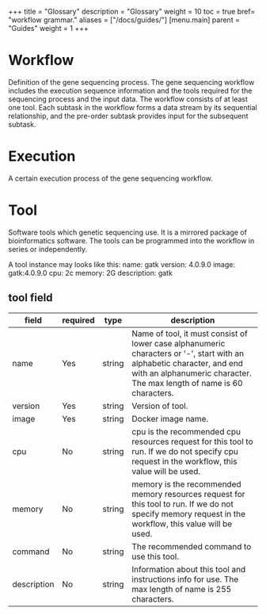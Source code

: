 +++
title = "Glossary"
description = "Glossary"
weight = 10
toc = true
bref= "workflow grammar."
aliases = ["/docs/guides/"]
[menu.main]
  parent = "Guides"
  weight = 1
+++



# Workflow
Definition of the gene sequencing process. The gene sequencing workflow includes the execution sequence information and the tools required for the sequencing process and the input data. The workflow consists of at least one tool. Each subtask in the workflow forms a data stream by its sequential relationship, and the pre-order subtask provides input for the subsequent subtask.

# Execution
A certain execution process of the gene sequencing workflow.

# Tool
Software tools which genetic sequencing use. It is a mirrored package of bioinformatics software. The tools can be programmed into the workflow in series or independently.

A tool instance may looks like this:
name: gatk
version: 4.0.9.0
image: gatk:4.0.9.0
cpu: 2c
memory: 2G
description: gatk

## tool field

| field       | required | type   | description                                                                                                                                                                                      |
|-------------|----------|--------|--------------------------------------------------------------------------------------------------------------------------------------------------------------------------------------------------|
| name        | Yes      | string | Name of tool, it must consist of lower case alphanumeric characters or '-', start with an alphabetic character, and end with an alphanumeric character. The max length of name is 60 characters. |
| version     | Yes      | string | Version of tool.                                                                                                                                                                                 |
| image       | Yes      | string | Docker image name.                                                                                                                                                                               |
| cpu         | No       | string | cpu is the recommended cpu resources request for this tool to run. If we do not specify cpu request in the workflow, this value will be used.                                                    |
| memory      | No       | string | memory is the recommended memory resources request for this tool to run. If we do not specify memory request in the workflow, this value will be used.                                           |
| command     | No       | string | The recommended command to use this tool.                                                                                                                                                        |
| description | No       | string | Information about this tool and instructions info for use. The max length of name is 255 characters.   
